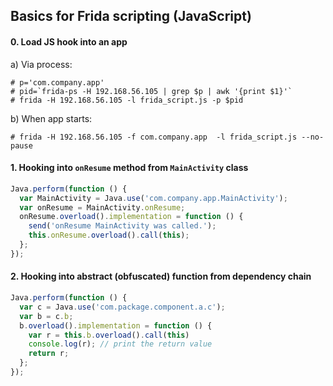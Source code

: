 ## Basics for Frida scripting (JavaScript)

#### 0. Load JS hook into an app

a) Via process:
```
# p='com.company.app'
# pid=`frida-ps -H 192.168.56.105 | grep $p | awk '{print $1}'`
# frida -H 192.168.56.105 -l frida_script.js -p $pid
```

b) When app starts:
```
# frida -H 192.168.56.105 -f com.company.app  -l frida_script.js --no-pause
```


#### 1. Hooking into `onResume` method from `MainActivity` class

```js
Java.perform(function () {
  var MainActivity = Java.use('com.company.app.MainActivity');
  var onResume = MainActivity.onResume;
  onResume.overload().implementation = function () {
    send('onResume MainActivity was called.');
    this.onResume.overload().call(this);
  };
});
```

#### 2. Hooking into abstract (obfuscated) function from dependency chain

```js
Java.perform(function () {
  var c = Java.use('com.package.component.a.c');
  var b = c.b;
  b.overload().implementation = function () {
    var r = this.b.overload().call(this)
    console.log(r); // print the return value    
    return r;
  };
});
```
